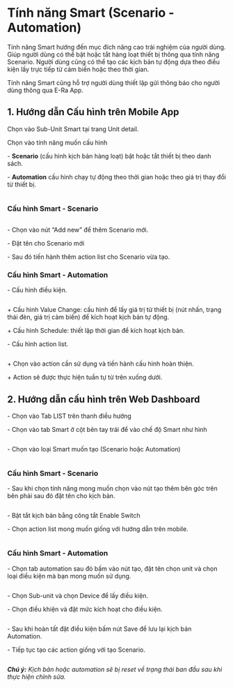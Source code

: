 # Tính năng Smart (Scenario - Automation)

Tính năng Smart hướng đến mục đích nâng cao trải nghiệm của người dùng. Giúp người dùng có thể bật hoặc tắt hàng loạt thiết bị thông qua tính năng Scenario. Người dùng cũng có thể tạo các kịch bản tự động dựa theo điều kiện lấy trực tiếp từ cảm biến hoặc theo thời gian.

Tính năng Smart cũng hỗ trợ người dùng thiết lập gửi thông báo cho người dùng thông qua E-Ra App.

##

## 1. Hướng dẫn Cấu hình trên Mobile App

Chọn vào Sub-Unit Smart tại trang Unit detail.

Chọn vào tính năng muốn cấu hình

\- **Scenario** (cấu hình kịch bản hàng loạt) bật hoặc tắt thiết bị theo danh sách.

\- **Automation** cấu hình chạy tự động theo thời gian hoặc theo giá trị thay đổi từ thiết bị.

<figure><img src="../.gitbook/assets/image (5).png" alt=""><figcaption></figcaption></figure>

### **Cấu hình Smart - Scenario**

<figure><img src="../.gitbook/assets/image (10).png" alt=""><figcaption></figcaption></figure>

\- Chọn vào nút “Add new” để thêm Scenario mới.

\- Đặt tên cho Scenario mới

\- Sau đó tiến hành thêm action list cho Scenario vừa tạo.

### **Cấu hình Smart - Automation**

\- Cấu hình điều kiện.

<figure><img src="../.gitbook/assets/image (6).png" alt=""><figcaption></figcaption></figure>

&#x20;        \+ Cấu hình Value Change: cấu hình để lấy giá trị từ thiết bị (nút nhấn, trạng thái đèn, giá trị cảm biến) để kích hoạt kịch bản tự động.

&#x20;        \+ Cấu hình Schedule: thiết lập thời gian để kích hoạt kịch bản.

\- Cấu hình action list.

<figure><img src="../.gitbook/assets/image (7).png" alt=""><figcaption></figcaption></figure>

&#x20;        \+ Chọn vào action cần sử dụng và tiến hành cấu hình hoàn thiện.

&#x20;        \+ Action sẽ được thực hiện tuần tự từ trên xuống dưới.

##

## 2. Hướng dẫn cấu hình trên Web Dashboard

\- Chọn vào Tab LIST trên thanh điều hướng

\- Chọn vào tab Smart ở cột bên tay trái để vào chế độ Smart như hình

<figure><img src="../.gitbook/assets/image (8).png" alt=""><figcaption></figcaption></figure>

\- Chọn vào loại Smart muốn tạo (Scenario hoặc Automation)

<figure><img src="../.gitbook/assets/image (9).png" alt=""><figcaption></figcaption></figure>

### Cấu hình Smart - Scenario

\- Sau khi chọn tính năng mong muốn chọn vào nút tạo thêm bên góc trên bên phải sau đó đặt tên cho kịch bản.

<figure><img src="../.gitbook/assets/image (11).png" alt=""><figcaption></figcaption></figure>

\- Bật tắt kịch bản bằng công tắt Enable Switch

\- Chọn action list mong muốn giống với hướng dẫn trên mobile.

<figure><img src="../.gitbook/assets/image.png" alt=""><figcaption></figcaption></figure>

### Cấu hình Smart - Automation

\- Chọn tab automation sau đó bấm vào nút tạo, đặt tên chọn unit và chọn loại điều kiện mà bạn mong muốn sử dụng.

<figure><img src="../.gitbook/assets/image (1).png" alt=""><figcaption></figcaption></figure>

\- Chọn Sub-unit và chọn Device để lấy điều kiện.

\- Chọn điều khiện và đặt mức kích hoạt cho điều kiện.

<figure><img src="../.gitbook/assets/image (2).png" alt=""><figcaption></figcaption></figure>

\- Sau khi hoàn tất đặt điều kiện bấm nút Save để lưu lại kịch bản Automation.

\- Tiếp tục tạo các action giống với tạo Scenario.

<figure><img src="../.gitbook/assets/image (3).png" alt=""><figcaption></figcaption></figure>

_**Chú ý:** Kịch bản hoặc automation sẽ bị reset về trạng thái ban đầu sau khi thực hiện chỉnh sửa._
